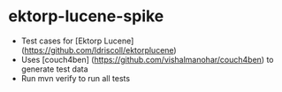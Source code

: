 ektorp-lucene-spike
===================

* Test cases for [Ektorp Lucene] (https://github.com/ldriscoll/ektorplucene)
* Uses [couch4ben] (https://github.com/vishalmanohar/couch4ben) to generate test data
* Run mvn verify to run all tests